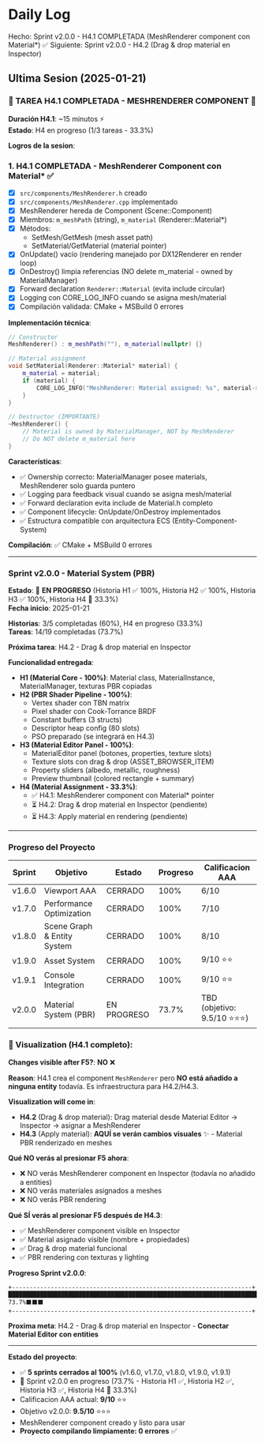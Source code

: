 ﻿# Daily Log

Hecho: Sprint v2.0.0 - H4.1 COMPLETADA (MeshRenderer component con Material*) ✅
Siguiente: Sprint v2.0.0 - H4.2 (Drag & drop material en Inspector)

## Ultima Sesion (2025-01-21)

### 🎉 TAREA H4.1 COMPLETADA - MESHRENDERER COMPONENT 🎉

**Duración H4.1**: ~15 minutos ⚡  
**Estado**: H4 en progreso (1/3 tareas - 33.3%)

**Logros de la sesion**:

### 1. **H4.1 COMPLETADA** - MeshRenderer Component con Material* ✅
   - [x] `src/components/MeshRenderer.h` creado
   - [x] `src/components/MeshRenderer.cpp` implementado
   - [x] MeshRenderer hereda de Component (Scene::Component)
   - [x] Miembros: `m_meshPath` (string), `m_material` (Renderer::Material*)
   - [x] Métodos:
     - SetMesh/GetMesh (mesh asset path)
     - SetMaterial/GetMaterial (material pointer)
   - [x] OnUpdate() vacío (rendering manejado por DX12Renderer en render loop)
   - [x] OnDestroy() limpia referencias (NO delete m_material - owned by MaterialManager)
   - [x] Forward declaration `Renderer::Material` (evita include circular)
   - [x] Logging con CORE_LOG_INFO cuando se asigna mesh/material
   - [x] Compilación validada: CMake + MSBuild 0 errores

**Implementación técnica**:
```cpp
// Constructor
MeshRenderer() : m_meshPath(""), m_material(nullptr) {}

// Material assignment
void SetMaterial(Renderer::Material* material) {
    m_material = material;
    if (material) {
        CORE_LOG_INFO("MeshRenderer: Material assigned: %s", material->name.c_str());
    }
}

// Destructor (IMPORTANTE)
~MeshRenderer() {
    // Material is owned by MaterialManager, NOT by MeshRenderer
    // Do NOT delete m_material here
}
```

**Características**:
- ✅ Ownership correcto: MaterialManager posee materials, MeshRenderer solo guarda puntero
- ✅ Logging para feedback visual cuando se asigna mesh/material
- ✅ Forward declaration evita include de Material.h completo
- ✅ Component lifecycle: OnUpdate/OnDestroy implementados
- ✅ Estructura compatible con arquitectura ECS (Entity-Component-System)

**Compilación**: ✅ CMake + MSBuild 0 errores

---

### Sprint v2.0.0 - Material System (PBR)

**Estado**: 🚀 **EN PROGRESO** (Historia H1 ✅ 100%, Historia H2 ✅ 100%, Historia H3 ✅ 100%, Historia H4 🚀 33.3%)  
**Fecha inicio**: 2025-01-21  

**Historias**: 3/5 completadas (60%), H4 en progreso (33.3%)  
**Tareas**: 14/19 completadas (73.7%)

**Próxima tarea**: H4.2 - Drag & drop material en Inspector

**Funcionalidad entregada**:
- **H1 (Material Core - 100%)**: Material class, MaterialInstance, MaterialManager, texturas PBR copiadas
- **H2 (PBR Shader Pipeline - 100%)**:
  - Vertex shader con TBN matrix
  - Pixel shader con Cook-Torrance BRDF
  - Constant buffers (3 structs)
  - Descriptor heap config (80 slots)
  - PSO preparado (se integrará en H4.3)
- **H3 (Material Editor Panel - 100%)**:
  - MaterialEditor panel (botones, properties, texture slots)
  - Texture slots con drag & drop (ASSET_BROWSER_ITEM)
  - Property sliders (albedo, metallic, roughness)
  - Preview thumbnail (colored rectangle + summary)
- **H4 (Material Assignment - 33.3%)**:
  - ✅ H4.1: MeshRenderer component con Material* pointer
  - ⏳ H4.2: Drag & drop material en Inspector (pendiente)
  - ⏳ H4.3: Apply material en rendering (pendiente)

---

### Progreso del Proyecto

| Sprint | Objetivo | Estado | Progreso | Calificacion AAA |
|--------|----------|--------|----------|------------------|
| v1.6.0 | Viewport AAA | CERRADO | 100% | 6/10 |
| v1.7.0 | Performance Optimization | CERRADO | 100% | 7/10 |
| v1.8.0 | Scene Graph & Entity System | CERRADO | 100% | 8/10 |
| v1.9.0 | Asset System | CERRADO | 100% | 9/10 ⭐⭐ |
| v1.9.1 | Console Integration | CERRADO | 100% | 9/10 ⭐⭐ |
| v2.0.0 | Material System (PBR) | EN PROGRESO | 73.7% | TBD (objetivo: 9.5/10 ⭐⭐⭐) |

### 🎨 Visualization (H4.1 completo):

**Changes visible after F5?**: **NO** ❌

**Reason**: H4.1 crea el component `MeshRenderer` pero **NO está añadido a ninguna entity** todavía. Es infraestructura para H4.2/H4.3.

**Visualization will come in**: 
- **H4.2** (Drag & drop material): Drag material desde Material Editor → Inspector → asignar a MeshRenderer
- **H4.3** (Apply material): **AQUÍ se verán cambios visuales** ✨ - Material PBR renderizado en meshes

**Qué NO verás al presionar F5 ahora**:
- ❌ NO verás MeshRenderer component en Inspector (todavía no añadido a entities)
- ❌ NO verás materiales asignados a meshes
- ❌ NO verás PBR rendering

**Qué SÍ verás al presionar F5 después de H4.3**:
- ✅ MeshRenderer component visible en Inspector
- ✅ Material asignado visible (nombre + propiedades)
- ✅ Drag & drop material funcional
- ✅ PBR rendering con texturas y lighting

**Progreso Sprint v2.0.0**:
```
+--------------------------------------------------------------------+
███████████████████████████████████████████████████████████████████████ 73.7%⬛⬛⬛
+--------------------------------------------------------------------+
```

**Proxima meta**: H4.2 - Drag & drop material en Inspector - **Conectar Material Editor con entities**

---

**Estado del proyecto**: 
- ✅ **5 sprints cerrados al 100%** (v1.6.0, v1.7.0, v1.8.0, v1.9.0, v1.9.1)
- 🚀 Sprint v2.0.0 en progreso (73.7% - Historia H1 ✅, Historia H2 ✅, Historia H3 ✅, Historia H4 🚀 33.3%)
- Calificacion AAA actual: **9/10** ⭐⭐
- Objetivo v2.0.0: **9.5/10** ⭐⭐⭐
- MeshRenderer component creado y listo para usar
- **Proyecto compilando limpiamente: 0 errores** ✅


